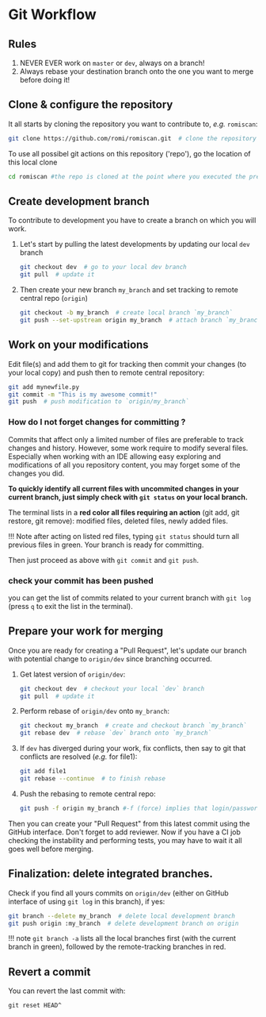 # Git Workflow

## Rules

1. NEVER EVER work on `master` or `dev`, always on a branch!
2. Always rebase your destination branch onto the one you want to merge before doing it!

## Clone & configure the repository
It all starts by cloning the repository you want to contribute to, *e.g.* `romiscan`:
```bash
git clone https://github.com/romi/romiscan.git  # clone the repository
```
To use all possibel git actions on this repository ('repo'), go the location of this local clone 
```bash
cd romiscan #the repo is cloned at the point where you executed the previous command (git clone). If you moved the clone repo, prefix with path like: cd path/to/yourcloned/romiscan
```

## Create development branch
To contribute to development you have to create a branch on which you will work.

1. Let's start by pulling the latest developments by updating our local `dev` branch
    ```bash
    git checkout dev  # go to your local dev branch
    git pull  # update it
    ```
2. Then create your new branch `my_branch` and set tracking to remote central repo (`origin`)
    ```bash
    git checkout -b my_branch  # create local branch `my_branch`
    git push --set-upstream origin my_branch  # attach branch `my_branch` to `origin/my_branch`. Login/password will be asked for.
    ```

## Work on your modifications
Edit file(s) and add them to git for tracking then commit your changes (to your local copy) and push then to remote central repository: 
```bash
git add mynewfile.py
git commit -m "This is my awesome commit!"
git push  # push modification to `origin/my_branch`
```

### How do I not forget changes for committing ? 
Commits that affect only a limited number of files are preferable to track changes and history. However, some work require to modify several files. Especially when working with an IDE allowing easy exploring and modifications of all you repository content, you may forget some of the changes you did. 

**To quickly identify all current files with uncommited changes in your current branch, just simply check with `git status` on your local branch.**

The terminal lists in a **red color all files requiring an action** (git add, git restore, git remove): modified files, deleted files, newly added files.

!!! Note
    after acting on listed red files, typing `git status` should turn all previous files in green. Your branch is ready for committing.

Then just proceed as above with `git commit` and `git push`.

### check your commit has been pushed
you can get the list of commits related to your current branch with `git log` (press `q` to exit the list in the terminal).

## Prepare your work for merging
Once you are ready for creating a "Pull Request", let's update our branch with potential change to `origin/dev` since branching occurred.

1. Get latest version of `origin/dev`:
    ```bash
    git checkout dev  # checkout your local `dev` branch
    git pull  # update it
    ```
2. Perform rebase of `origin/dev` onto `my_branch`:
    ```bash
    git checkout my_branch  # create and checkout branch `my_branch`
    git rebase dev  # rebase `dev` branch onto `my_branch`
    ```
3.  If `dev` has diverged during your work, fix conflicts, then say to git that conflicts are resolved (*e.g.* for file1):
    ```bash
    git add file1
    git rebase --continue  # to finish rebase
    ```
4. Push the rebasing to remote central repo:
    ```bash
    git push -f origin my_branch #-f (force) implies that login/password will be asked for.
    ```

Then you can create your "Pull Request" from this latest commit using the GitHub interface.
Don't forget to add reviewer.
Now if you have a CI job checking the instability and performing tests, you may have to wait it all goes well before merging.


## Finalization: delete integrated branches.
Check if you find all yours commits on `origin/dev` (either on GitHub interface of using `git log` in this branch), if yes:
```bash
git branch --delete my_branch  # delete local development branch
git push origin :my_branch  # delete development branch on origin
```
!!! note
    `git branch -a` lists all the local branches first (with the current branch in green), followed by the remote-tracking branches in red.

## Revert a commit
You can revert the last commit with:
```bahs
git reset HEAD^
```